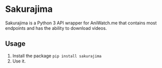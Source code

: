 # Sakurajima
Sakurajima is a Python 3 API wrapper for AniWatch.me that contains most endpoints and has the ability to download videos.
## Usage
1. Install the package `pip install sakurajima`
2. Use it.
